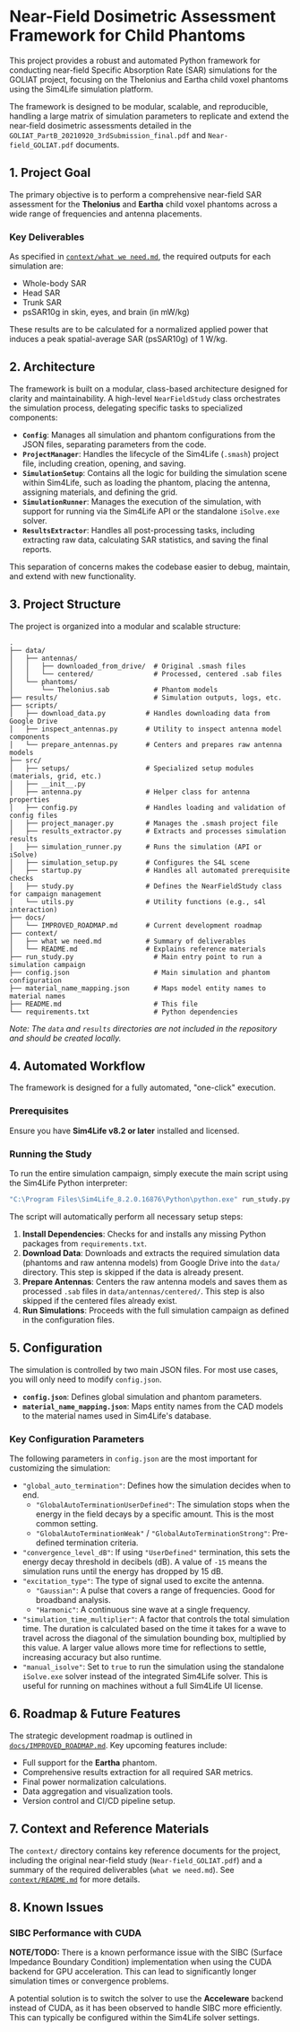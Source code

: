 # Near-Field Dosimetric Assessment Framework for Child Phantoms

This project provides a robust and automated Python framework for conducting near-field Specific Absorption Rate (SAR) simulations for the GOLIAT project, focusing on the Thelonius and Eartha child voxel phantoms using the Sim4Life simulation platform.

The framework is designed to be modular, scalable, and reproducible, handling a large matrix of simulation parameters to replicate and extend the near-field dosimetric assessments detailed in the `GOLIAT_PartB_20210920_3rdSubmission_final.pdf` and `Near-field_GOLIAT.pdf` documents.

## 1. Project Goal

The primary objective is to perform a comprehensive near-field SAR assessment for the **Thelonius** and **Eartha** child voxel phantoms across a wide range of frequencies and antenna placements.

### Key Deliverables

As specified in [`context/what we need.md`](context/what%20we%20need.md:1), the required outputs for each simulation are:
- Whole-body SAR
- Head SAR
- Trunk SAR
- psSAR10g in skin, eyes, and brain (in mW/kg)

These results are to be calculated for a normalized applied power that induces a peak spatial-average SAR (psSAR10g) of 1 W/kg.

## 2. Architecture

The framework is built on a modular, class-based architecture designed for clarity and maintainability. A high-level `NearFieldStudy` class orchestrates the simulation process, delegating specific tasks to specialized components:

-   **`Config`**: Manages all simulation and phantom configurations from the JSON files, separating parameters from the code.
-   **`ProjectManager`**: Handles the lifecycle of the Sim4Life (`.smash`) project file, including creation, opening, and saving.
-   **`SimulationSetup`**: Contains all the logic for building the simulation scene within Sim4Life, such as loading the phantom, placing the antenna, assigning materials, and defining the grid.
-   **`SimulationRunner`**: Manages the execution of the simulation, with support for running via the Sim4Life API or the standalone `iSolve.exe` solver.
-   **`ResultsExtractor`**: Handles all post-processing tasks, including extracting raw data, calculating SAR statistics, and saving the final reports.

This separation of concerns makes the codebase easier to debug, maintain, and extend with new functionality.

## 3. Project Structure

The project is organized into a modular and scalable structure:

```
.
├── data/
│   ├── antennas/
│   │   ├── downloaded_from_drive/  # Original .smash files
│   │   └── centered/               # Processed, centered .sab files
│   └── phantoms/
│       └── Thelonius.sab           # Phantom models
├── results/                        # Simulation outputs, logs, etc.
├── scripts/
│   ├── download_data.py          # Handles downloading data from Google Drive
│   ├── inspect_antennas.py       # Utility to inspect antenna model components
│   └── prepare_antennas.py       # Centers and prepares raw antenna models
├── src/
│   ├── setups/                   # Specialized setup modules (materials, grid, etc.)
│   ├── __init__.py
│   ├── antenna.py                # Helper class for antenna properties
│   ├── config.py                 # Handles loading and validation of config files
│   ├── project_manager.py        # Manages the .smash project file
│   ├── results_extractor.py      # Extracts and processes simulation results
│   ├── simulation_runner.py      # Runs the simulation (API or iSolve)
│   ├── simulation_setup.py       # Configures the S4L scene
│   ├── startup.py                # Handles all automated prerequisite checks
│   ├── study.py                  # Defines the NearFieldStudy class for campaign management
│   └── utils.py                  # Utility functions (e.g., s4l interaction)
├── docs/
│   └── IMPROVED_ROADMAP.md       # Current development roadmap
├── context/
│   ├── what we need.md           # Summary of deliverables
│   └── README.md                 # Explains reference materials
├── run_study.py                    # Main entry point to run a simulation campaign
├── config.json                     # Main simulation and phantom configuration
├── material_name_mapping.json      # Maps model entity names to material names
├── README.md                       # This file
└── requirements.txt                # Python dependencies
```

*Note: The `data` and `results` directories are not included in the repository and should be created locally.*

## 4. Automated Workflow

The framework is designed for a fully automated, "one-click" execution.

### Prerequisites

Ensure you have **Sim4Life v8.2 or later** installed and licensed.

### Running the Study

To run the entire simulation campaign, simply execute the main script using the Sim4Life Python interpreter:

```bash
"C:\Program Files\Sim4Life_8.2.0.16876\Python\python.exe" run_study.py
```

The script will automatically perform all necessary setup steps:
1.  **Install Dependencies**: Checks for and installs any missing Python packages from `requirements.txt`.
2.  **Download Data**: Downloads and extracts the required simulation data (phantoms and raw antenna models) from Google Drive into the `data/` directory. This step is skipped if the data is already present.
3.  **Prepare Antennas**: Centers the raw antenna models and saves them as processed `.sab` files in `data/antennas/centered/`. This step is also skipped if the centered files already exist.
4.  **Run Simulations**: Proceeds with the full simulation campaign as defined in the configuration files.

## 5. Configuration

The simulation is controlled by two main JSON files. For most use cases, you will only need to modify `config.json`.

-   **`config.json`**: Defines global simulation and phantom parameters.
-   **`material_name_mapping.json`**: Maps entity names from the CAD models to the material names used in Sim4Life's database.

### Key Configuration Parameters

The following parameters in `config.json` are the most important for customizing the simulation:

-   `"global_auto_termination"`: Defines how the simulation decides when to end.
    -   `"GlobalAutoTerminationUserDefined"`: The simulation stops when the energy in the field decays by a specific amount. This is the most common setting.
    -   `"GlobalAutoTerminationWeak"` / `"GlobalAutoTerminationStrong"`: Pre-defined termination criteria.
-   `"convergence_level_dB"`: If using `"UserDefined"` termination, this sets the energy decay threshold in decibels (dB). A value of `-15` means the simulation runs until the energy has dropped by 15 dB.
-   `"excitation_type"`: The type of signal used to excite the antenna.
    -   `"Gaussian"`: A pulse that covers a range of frequencies. Good for broadband analysis.
    -   `"Harmonic"`: A continuous sine wave at a single frequency.
-   `"simulation_time_multiplier"`: A factor that controls the total simulation time. The duration is calculated based on the time it takes for a wave to travel across the diagonal of the simulation bounding box, multiplied by this value. A larger value allows more time for reflections to settle, increasing accuracy but also runtime.
-   `"manual_isolve"`: Set to `true` to run the simulation using the standalone `iSolve.exe` solver instead of the integrated Sim4Life solver. This is useful for running on machines without a full Sim4Life UI license.

## 6. Roadmap & Future Features

The strategic development roadmap is outlined in [`docs/IMPROVED_ROADMAP.md`](docs/IMPROVED_ROADMAP.md). Key upcoming features include:
-   Full support for the **Eartha** phantom.
-   Comprehensive results extraction for all required SAR metrics.
-   Final power normalization calculations.
-   Data aggregation and visualization tools.
-   Version control and CI/CD pipeline setup.

## 7. Context and Reference Materials

The `context/` directory contains key reference documents for the project, including the original near-field study (`Near-field_GOLIAT.pdf`) and a summary of the required deliverables (`what we need.md`). See [`context/README.md`](context/README.md) for more details.
## 8. Known Issues

### SIBC Performance with CUDA

**NOTE/TODO:** There is a known performance issue with the SIBC (Surface Impedance Boundary Condition) implementation when using the CUDA backend for GPU acceleration. This can lead to significantly longer simulation times or convergence problems.

A potential solution is to switch the solver to use the **Acceleware** backend instead of CUDA, as it has been observed to handle SIBC more efficiently. This can typically be configured within the Sim4Life solver settings.